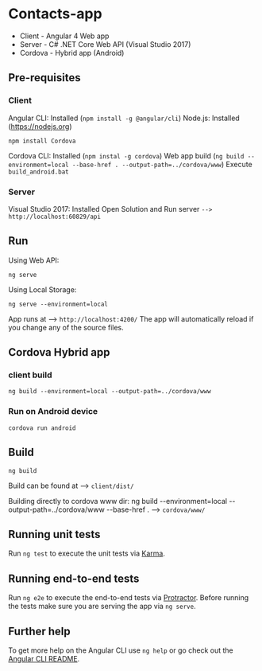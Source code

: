 # Contacts-app

- Client - Angular 4 Web app
- Server - C# .NET Core Web API (Visual Studio 2017)
- Cordova - Hybrid app (Android)

## Pre-requisites

### Client

Angular CLI: Installed (`npm install -g @angular/cli`)
Node.js: Installed (https://nodejs.org)
```
npm install Cordova
```
Cordova CLI: Installed (`npm instal -g cordova`)
Web app build (`ng build --environment=local --base-href . --output-path=../cordova/www`)
Execute `build_android.bat`

### Server

Visual Studio 2017: Installed
Open Solution and Run server
`--> http://localhost:60829/api`

## Run
Using Web API:
```
ng serve
```
Using Local Storage:
```
ng serve --environment=local
```
App runs at --> `http://localhost:4200/`
The app will automatically reload if you change any of the source files.

## Cordova Hybrid app

### client build
```
ng build --environment=local --output-path=../cordova/www 
```
### Run on Android device
```
cordova run android
```
## Build
```
ng build
```
Build can be found at
--> `client/dist/`

Building directly to cordova www dir:
ng build --environment=local --output-path=../cordova/www --base-href .
--> `cordova/www/`

## Running unit tests

Run `ng test` to execute the unit tests via [Karma](https://karma-runner.github.io).

## Running end-to-end tests

Run `ng e2e` to execute the end-to-end tests via [Protractor](http://www.protractortest.org/).
Before running the tests make sure you are serving the app via `ng serve`.

## Further help

To get more help on the Angular CLI use `ng help` or go check out the [Angular CLI README](https://github.com/angular/angular-cli/blob/master/README.md).
